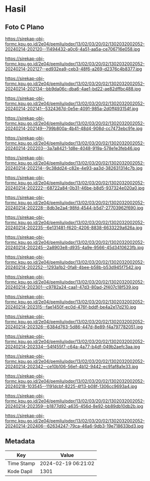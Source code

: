 # Hasil

## Foto C Plano

https://sirekap-obj-formc.kpu.go.id/2e04/pemilu/pdpr/13/02/03/20/02/1302032002052-20240214-202120--11494432-a0c6-4a51-aa5a-ce706716e058.jpg

https://sirekap-obj-formc.kpu.go.id/2e04/pemilu/pdpr/13/02/03/20/02/1302032002052-20240214-202127--ed932ea9-ceb3-48f6-a269-d2376c4b8377.jpg

https://sirekap-obj-formc.kpu.go.id/2e04/pemilu/pdpr/13/02/03/20/02/1302032002052-20240214-202134--bb9da06c-dba6-4ae1-bd22-ae82dffbc488.jpg

https://sirekap-obj-formc.kpu.go.id/2e04/pemilu/pdpr/13/02/03/20/02/1302032002052-20240214-202141--5324367d-0e5e-4091-985a-2d0ff493154f.jpg

https://sirekap-obj-formc.kpu.go.id/2e04/pemilu/pdpr/13/02/03/20/02/1302032002052-20240214-202149--799b800a-4b41-48d4-908d-cc7473ebc91e.jpg

https://sirekap-obj-formc.kpu.go.id/2e04/pemilu/pdpr/13/02/03/20/02/1302032002052-20240214-202203--3a7a8421-1d8e-4048-919a-578e1e3feb46.jpg

https://sirekap-obj-formc.kpu.go.id/2e04/pemilu/pdpr/13/02/03/20/02/1302032002052-20240214-202214--9c38dd24-c82e-4e93-aa3d-382631314c7b.jpg

https://sirekap-obj-formc.kpu.go.id/2e04/pemilu/pdpr/13/02/03/20/02/1302032002052-20240214-202222--68722a84-0b31-46be-b8d5-937324e020a0.jpg

https://sirekap-obj-formc.kpu.go.id/2e04/pemilu/pdpr/13/02/03/20/02/1302032002052-20240214-202228--8db3e2a4-98fd-4544-b5d7-27703962f690.jpg

https://sirekap-obj-formc.kpu.go.id/2e04/pemilu/pdpr/13/02/03/20/02/1302032002052-20240214-202235--6e131481-f620-4206-8838-6633229a626a.jpg

https://sirekap-obj-formc.kpu.go.id/2e04/pemilu/pdpr/13/02/03/20/02/1302032002052-20240214-202245--2a8903e8-d935-4a9e-9566-45d3410623fb.jpg

https://sirekap-obj-formc.kpu.go.id/2e04/pemilu/pdpr/13/02/03/20/02/1302032002052-20240214-202252--1293a1b2-0fa8-4bee-b58b-b53d945f7542.jpg

https://sirekap-obj-formc.kpu.go.id/2e04/pemilu/pdpr/13/02/03/20/02/1302032002052-20240214-202301--c9782a24-caa1-47d3-80ad-2f407c18f539.jpg

https://sirekap-obj-formc.kpu.go.id/2e04/pemilu/pdpr/13/02/03/20/02/1302032002052-20240214-202315--fae1450f-ec0d-476f-bddf-be4a2e17d210.jpg

https://sirekap-obj-formc.kpu.go.id/2e04/pemilu/pdpr/13/02/03/20/02/1302032002052-20240214-202326--6384d763-5d86-447d-8e89-f4a797782051.jpg

https://sirekap-obj-formc.kpu.go.id/2e04/pemilu/pdpr/13/02/03/20/02/1302032002052-20240214-202334--54f455f7-c64a-4a77-b4df-049b2aefc3aa.jpg

https://sirekap-obj-formc.kpu.go.id/2e04/pemilu/pdpr/13/02/03/20/02/1302032002052-20240214-202342--ce10b106-56ef-4b12-9442-ec91af8a1e33.jpg

https://sirekap-obj-formc.kpu.go.id/2e04/pemilu/pdpr/13/02/03/20/02/1302032002052-20240218-103545--1191dcbf-8225-4f13-b08f-1306cc9693a4.jpg

https://sirekap-obj-formc.kpu.go.id/2e04/pemilu/pdpr/13/02/03/20/02/1302032002052-20240214-202359--b1877d92-a635-456d-8e92-bb89db10db2b.jpg

https://sirekap-obj-formc.kpu.go.id/2e04/pemilu/pdpr/13/02/03/20/02/1302032002052-20240214-202406--62634247-79ca-46a6-9db3-19e718633bd3.jpg


## Metadata

| Key        | Value               |
| ---------- | ------------------- |
| Time Stamp | 2024-02-19 06:21:02 |
| Kode Dapil | 1301                |



